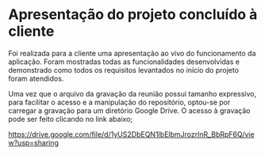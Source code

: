 # Apresentação do projeto concluído à cliente

Foi realizada para a cliente uma apresentação ao vivo do funcionamento da aplicação. Foram mostradas todas as funcionalidades desenvolvidas e demonstrado como todos os requisitos levantados no início do projeto foram atendidos.

Uma vez que o arquivo da gravação da reunião possui tamanho expressivo, para facilitar o acesso e a manipulação do repositório, optou-se por carregar a gravação para um diretório Google Drive. O acesso à gravação pode ser feito clicando no link abaixo;

https://drive.google.com/file/d/1yUS2DbEQN1IbElbmJrozrlnR_BbRpF6Q/view?usp=sharing
